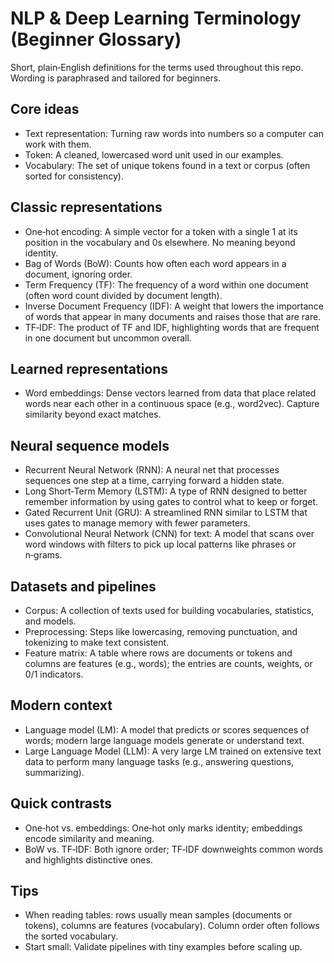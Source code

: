 # NLP & Deep Learning Terminology (Beginner Glossary)

Short, plain‑English definitions for the terms used throughout this repo. Wording is paraphrased and tailored for beginners.

## Core ideas

- Text representation: Turning raw words into numbers so a computer can work with them.
- Token: A cleaned, lowercased word unit used in our examples.
- Vocabulary: The set of unique tokens found in a text or corpus (often sorted for consistency).

## Classic representations

- One‑hot encoding: A simple vector for a token with a single 1 at its position in the vocabulary and 0s elsewhere. No meaning beyond identity.
- Bag of Words (BoW): Counts how often each word appears in a document, ignoring order.
- Term Frequency (TF): The frequency of a word within one document (often word count divided by document length).
- Inverse Document Frequency (IDF): A weight that lowers the importance of words that appear in many documents and raises those that are rare.
- TF‑IDF: The product of TF and IDF, highlighting words that are frequent in one document but uncommon overall.

## Learned representations

- Word embeddings: Dense vectors learned from data that place related words near each other in a continuous space (e.g., word2vec). Capture similarity beyond exact matches.

## Neural sequence models

- Recurrent Neural Network (RNN): A neural net that processes sequences one step at a time, carrying forward a hidden state.
- Long Short‑Term Memory (LSTM): A type of RNN designed to better remember information by using gates to control what to keep or forget.
- Gated Recurrent Unit (GRU): A streamlined RNN similar to LSTM that uses gates to manage memory with fewer parameters.
- Convolutional Neural Network (CNN) for text: A model that scans over word windows with filters to pick up local patterns like phrases or n‑grams.

## Datasets and pipelines

- Corpus: A collection of texts used for building vocabularies, statistics, and models.
- Preprocessing: Steps like lowercasing, removing punctuation, and tokenizing to make text consistent.
- Feature matrix: A table where rows are documents or tokens and columns are features (e.g., words); the entries are counts, weights, or 0/1 indicators.

## Modern context

- Language model (LM): A model that predicts or scores sequences of words; modern large language models generate or understand text.
- Large Language Model (LLM): A very large LM trained on extensive text data to perform many language tasks (e.g., answering questions, summarizing).

## Quick contrasts

- One‑hot vs. embeddings: One‑hot only marks identity; embeddings encode similarity and meaning.
- BoW vs. TF‑IDF: Both ignore order; TF‑IDF downweights common words and highlights distinctive ones.

## Tips

- When reading tables: rows usually mean samples (documents or tokens), columns are features (vocabulary). Column order often follows the sorted vocabulary.
- Start small: Validate pipelines with tiny examples before scaling up.
